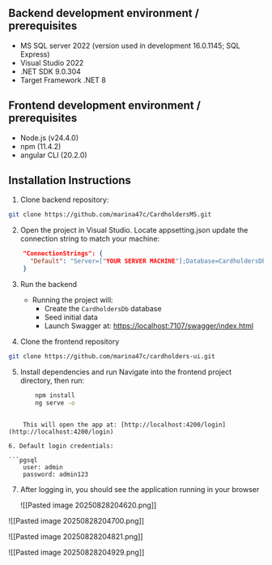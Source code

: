 
## Backend development environment / prerequisites

- MS SQL server 2022 (version used in development 16.0.1145; SQL Express)
- Visual Studio 2022
- .NET SDK 9.0.304
- Target Framework .NET 8

## Frontend development environment / prerequisites

- Node.js (v24.4.0)
- npm (11.4.2)
- angular CLI (20.2.0)

## Installation Instructions

1. Clone backend repository:
```bash
git clone https://github.com/marina47c/CardholdersMS.git
```

2. Open the project in Visual Studio. 
	Locate appsetting.json update the connection string to match your machine:

```json
	"ConnectionStrings": {
	  "Default": "Server=["YOUR SERVER MACHINE"];Database=CardholdersDb;Trusted_Connection=True;TrustServerCertificate=True;"
	}
```

 3. Run the backend
	- Running the project will:
	    - Create the `CardholdersDb` database
	    - Seed initial data
	    - Launch Swagger at: [https://localhost:7107/swagger/index.html](https://localhost:7107/swagger/index.html)
	 
4. Clone the frontend repository
```bash
git clone https://github.com/marina47c/cardholders-ui.git
```

5.  Install dependencies and run
	Navigate into the frontend project directory, then run:
	
	```bash
		npm install
		ng serve -o
```
	
	This will open the app at: [http://localhost:4200/login](http://localhost:4200/login)

6. Default login credentials:

```pgsql
	user: admin
	password: admin123
```
	
7. After logging in, you should see the application running in your browser
   
   ![[Pasted image 20250828204620.png]]

![[Pasted image 20250828204700.png]]


![[Pasted image 20250828204821.png]]

![[Pasted image 20250828204929.png]]

